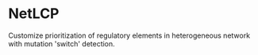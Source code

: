 # NetLCP
Customize prioritization of regulatory elements in heterogeneous network with mutation 'switch' detection.
